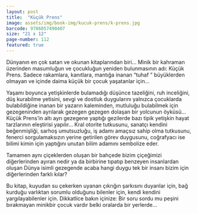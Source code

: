 ```yaml
---
layout: post
title:  "Küçük Prens"
image: assets/img/book-img/kucuk-prens/k-prens.jpg
barcode: 9786057490407
size: "21 x 12"
page-number: 112
featured: true
---
```


Dünyanın en çok satan ve okunan kitaplarından biri... Minik bir kahraman üzerinden masumluğun ve çocukluğun
yeniden bulunmasının adı: Küçük Prens. Sadece rakamlara, kanıtlara, mantığa inanan “tuhaf ” büyüklerden olmayan ve içinde daima küçük bir çocuk yaşatanlar için... 

Yaşamı boyunca yetişkinlerde bulamadığı düşünce tazeliğini, ruh inceliğini, düş kurabilme yetisini, sevgi ve dostluk duygularını yalnızca çocuklarda bulabildiğine inanan bir yazarın kaleminden, mutluluğu bulabilmek için gezegeninden ayrılarak gezegen gezegen dolaşan bir yolcunun öyküsü... Küçük Prens’in altı ayrı gezegene yaptığı gezilerde bazı tipik yetişkin hayat tarzlarının eleştirisi yapılır... Kral otorite tutkusunu, sanatçı kendini beğenmişliği, sarhoş umutsuzluğu, iş adamı amaçsız sahip olma tutkusunu, fenerci sorgulamaksızın yerine getirilen görev duygusunu, coğrafyacı ise bilimi kimin için yaptığını unutan bilim adamını sembolize eder.

Tamamen aynı çiçeklerden oluşan bir bahçede bizim çiçeğimizi diğerlerinden ayıran nedir ya da birbirine tıpatıp benzeyen insanlardan oluşan Dünya isimli gezegende acaba hangi duygu tek bir insanı bizim için diğerlerinden farklı kılar? 

Bu kitap, kuyudan su çekerken uyanan çıkrığın şarkısını duyanlar için, bağ kurduğu varlıktan sorumlu olduğunu bilenler için, kendi kendini yargılayabilenler için. Dikkatlice bakın içinize: Bir soru sordu mu peşini bırakmayan minikbir çocuk vardır belki oralarda bir yerlerde...